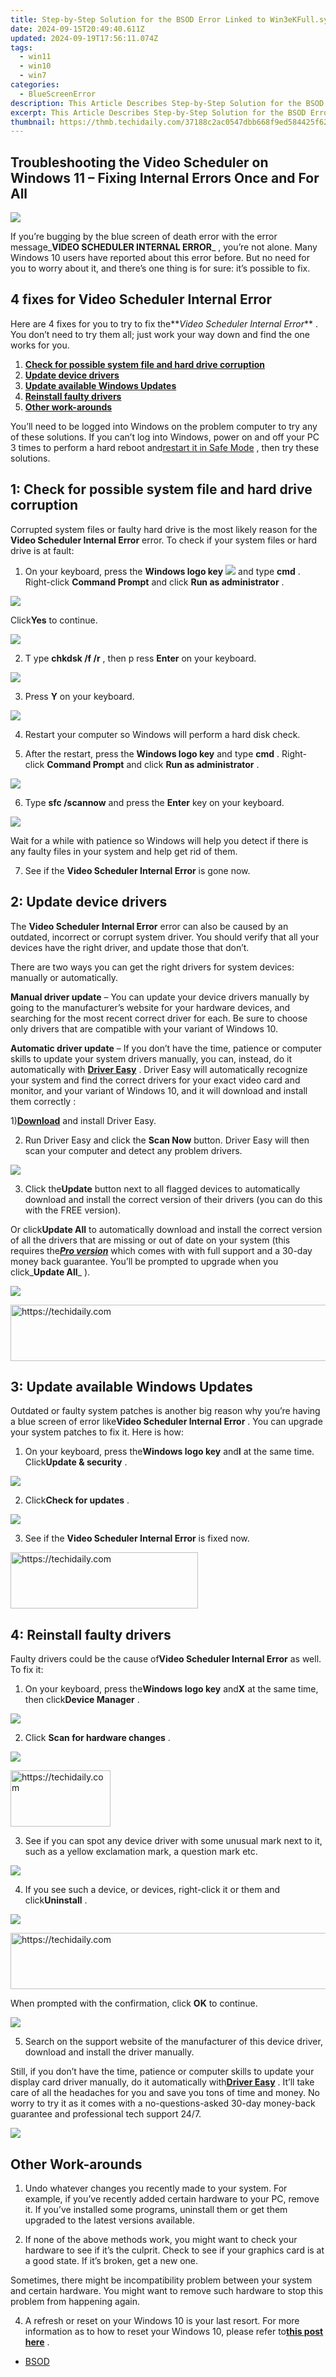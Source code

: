 ```yaml
---
title: Step-by-Step Solution for the BSOD Error Linked to Win3eKFull.sys File
date: 2024-09-15T20:49:40.611Z
updated: 2024-09-19T17:56:11.074Z
tags:
  - win11
  - win10
  - win7
categories:
  - BlueScreenError
description: This Article Describes Step-by-Step Solution for the BSOD Error Linked to Win3eKFull.sys File
excerpt: This Article Describes Step-by-Step Solution for the BSOD Error Linked to Win3eKFull.sys File
thumbnail: https://thmb.techidaily.com/37188c2ac0547dbb668f9ed584425f62c5411d081b5606c8c487c2ccf4f6d577.jpg
---
```


## Troubleshooting the Video Scheduler on Windows 11 – Fixing Internal Errors Once and For All

![](https://images.drivereasy.com/wp-content/uploads/2016/11/video-scheduler-internal-error-windows-10.png)

 If you’re bugging by the blue screen of death error with the error message_**VIDEO SCHEDULER INTERNAL ERROR**_ , you’re not alone. Many Windows 10 users have reported about this error before. But no need for you to worry about it, and there’s one thing is for sure: it’s possible to fix.

## 4 fixes for Video Scheduler Internal Error

 Here are 4 fixes for you to try to fix the**_Video Scheduler Internal Error_** . You don’t need to try them all; just work your way down and find the one works for you.

1. **[Check for possible system file and hard drive corruption](https://tools.techidaily.com/drivereasy/download/)**
2. **[Update device drivers](https://tools.techidaily.com/drivereasy/download/)**
3. **[Update available Windows Updates](https://tools.techidaily.com/drivereasy/download/)**
4. **[Reinstall faulty drivers](https://tools.techidaily.com/drivereasy/download/)**
5. **[Other work-arounds](https://tools.techidaily.com/drivereasy/download/)**

 You’ll need to be logged into Windows on the problem computer to try any of these solutions. If you can’t log into Windows, power on and off your PC 3 times to perform a hard reboot and[restart it in Safe Mode](https://tools.techidaily.com/drivereasy/download/) , then try these solutions.

## **1: Check for possible system file and hard drive corruption**

 Corrupted system files or faulty hard drive is the most likely reason for the **Video Scheduler Internal Error** error. To check if your system files or hard drive is at fault:

 1) On your keyboard, press the **Windows logo key** ![](https://images.drivereasy.com/wp-content/uploads/2017/09/img_59b0bdf261c6a.png)  and type **cmd** . Right-click **Command Prompt** and click **Run as administrator** .
  
![](https://images.drivereasy.com/wp-content/uploads/2016/11/run-as-administrator-cmd.png)

 Click**Yes** to continue.

![](https://images.drivereasy.com/wp-content/uploads/2016/11/img_582eaf9006535.png)

2) T  ype **chkdsk /f /r** , then p  ress **Enter** on your keyboard.

![](https://images.drivereasy.com/wp-content/uploads/2017/09/img_59ad2ce110f69.png)

3) Press **Y**  on your keyboard.

![](https://images.drivereasy.com/wp-content/uploads/2017/09/img_59ad2cf3b0dde.png)

 4) Restart your computer so Windows will perform a hard disk check.

 5) After the restart, press the **Windows logo key**  and type **cmd** . Right-click **Command Prompt** and click **Run as administrator** .
  
![](https://images.drivereasy.com/wp-content/uploads/2016/11/run-as-administrator-cmd.png)

 6) Type **sfc /scannow** and press the **Enter**  key on your keyboard.

![](https://images.drivereasy.com/wp-content/uploads/2016/11/img_583ce77d37912.jpg)

 Wait for a while with patience so Windows will help you detect if there is any faulty files in your system and help get rid of them.

 7) See if the **Video Scheduler Internal Error** is gone now.

## **2: Update device drivers**

 The **Video Scheduler Internal Error** error can also be caused by an outdated, incorrect or corrupt system driver. You should verify that all your devices have the right driver, and update those that don’t.

 There are two ways you can get the right drivers for system devices: manually or automatically.

**Manual driver update** – You can update your device drivers manually by going to the manufacturer’s website for your hardware devices, and searching for the most recent correct driver for each. Be sure to choose only drivers that are compatible with your variant of Windows 10.

**Automatic driver update** – If you don’t have the time, patience or computer skills to update your system drivers manually, you can, instead, do it automatically with [**Driver Easy**](https://tools.techidaily.com/drivereasy/download/)  .  Driver Easy will automatically recognize your system and find the correct drivers for your exact video card and monitor, and your variant of Windows 10, and it will download and install them correctly :

 1)[**Download**](https://tools.techidaily.com/drivereasy/download/) and install Driver Easy.

 2) Run Driver Easy and click the **Scan Now** button. Driver Easy will then scan your computer and detect any problem drivers.

![](https://images.drivereasy.com/wp-content/uploads/2018/05/img_5ae9258049ecb.png)

 3) Click the**Update** button next to all flagged devices to automatically download and install the correct version of their drivers (you can do this with the FREE version).

 Or click**Update All** to automatically download and install the correct version of all the drivers that are missing or out of date on your system (this requires the[**_Pro version_**](https://tools.techidaily.com/drivereasy/download/) which comes with with full support and a 30-day money back guarantee. You’ll be prompted to upgrade when you click_**Update All**_ ).

![](https://images.drivereasy.com/wp-content/uploads/2018/05/img_5ae927c7ccb23.jpg)

<!-- affiliate ads begin -->
<a href="https://versadesk.pxf.io/c/5597632/1815679/21290" target="_top" id="1815679">
  <img src="//a.impactradius-go.com/display-ad/21290-1815679" border="0" alt="https://techidaily.com" width="728" height="90"/>
</a>
<img height="0" width="0" src="https://versadesk.pxf.io/i/5597632/1815679/21290" style="position:absolute;visibility:hidden;" border="0" />
<!-- affiliate ads end -->

## **3:** **Update available Windows Updates**

 Outdated or faulty system patches is another big reason why you’re having a blue screen of error like**Video Scheduler Internal Error** . You can upgrade your system patches to fix it. Here is how:

 1) On your keyboard, press the**Windows logo key** and**I** at the same time. Click**Update & security** .

![](https://images.drivereasy.com/wp-content/uploads/2017/09/img_59b0bf2b55265.png)

 2) Click**Check for updates** .

![](https://images.drivereasy.com/wp-content/uploads/2017/09/img_59b0bf648ccb5.png)

 3) See if the **Video Scheduler Internal Error** is fixed now.

<!-- affiliate ads begin -->
<a href="https://aligracehair.sjv.io/c/5597632/2135399/19272" target="_top" id="2135399">
  <img src="//a.impactradius-go.com/display-ad/19272-2135399" border="0" alt="https://techidaily.com" width="300" height="90"/>
</a>
<img height="0" width="0" src="https://aligracehair.sjv.io/i/5597632/2135399/19272" style="position:absolute;visibility:hidden;" border="0" />
<!-- affiliate ads end -->

## **4: Reinstall faulty drivers**

 Faulty drivers could be the cause of**Video Scheduler Internal Error** as well. To fix it:

 1) On your keyboard, press the**Windows logo key** and**X** at the same time, then click**Device Manager** .

![](https://images.drivereasy.com/wp-content/uploads/2017/09/img_59aa84e1d99ab.png)

 2) Click **Scan for hardware changes** .

![](https://images.drivereasy.com/wp-content/uploads/2016/11/img_583ce97c71332.png)

<!-- affiliate ads begin -->
<a href="https://review-au.sjv.io/c/5597632/2098700/14409" target="_top" id="2098700">
  <img src="//a.impactradius-go.com/display-ad/14409-2098700" border="0" alt="https://techidaily.com" width="160" height="90"/>
</a>
<img height="0" width="0" src="https://review-au.sjv.io/i/5597632/2098700/14409" style="position:absolute;visibility:hidden;" border="0" />
<!-- affiliate ads end -->

 3) See if you can spot any device driver with some unusual mark next to it, such as a yellow exclamation mark, a question mark etc.

![](https://images.drivereasy.com/wp-content/uploads/2016/11/img_583cea87c479d.jpg)

 4) If you see such a device, or devices, right-click it or them and click**Uninstall** .

![](https://images.drivereasy.com/wp-content/uploads/2016/11/img_583cf65c6a252.jpg)

<!-- affiliate ads begin -->
<a href="https://appsumo.8odi.net/c/5597632/2068439/7443" target="_top" id="2068439">
  <img src="//a.impactradius-go.com/display-ad/7443-2068439" border="0" alt="https://techidaily.com" width="728" height="90"/>
</a>
<img height="0" width="0" src="https://appsumo.8odi.net/i/5597632/2068439/7443" style="position:absolute;visibility:hidden;" border="0" />
<!-- affiliate ads end -->

 When prompted with the confirmation, click **OK** to continue.

![](https://images.drivereasy.com/wp-content/uploads/2016/11/img_583cf6de9cff9.png)

 5) Search on the support website of the manufacturer of this device driver, download and install the driver manually.

 Still, if you don’t have the time, patience or computer skills to update your display card driver manually, do it automatically with[**Driver Easy**](https://tools.techidaily.com/drivereasy/download/) . It’ll take care of all the headaches for you and save you tons of time and money.  No worry to try it as it comes with a no-questions-asked 30-day money-back guarantee and professional tech support 24/7\.

![](https://images.drivereasy.com/wp-content/uploads/2018/05/img_5ae92811b61d5.jpg)

## **Other Work-arounds**

 1) Undo whatever changes you recently made to your system. For example, if you’ve recently added certain hardware to your PC, remove it. If you’ve installed some programs, uninstall them or get them upgraded to the latest versions available.
  
 3) If none of the above methods work, you might want to check your hardware to see if it’s the culprit. Check to see if your graphics card is at a good state. If it’s broken, get a new one.

 Sometimes, there might be incompatibility problem between your system and certain hardware. You might want to remove such hardware to stop this problem from happening again.
  
 4) A refresh or reset on your Windows 10 is your last resort. For more information as to how to reset your Windows 10, please refer to[**this post here**](https://tools.techidaily.com/drivereasy/download/) .

* [BSOD](https://tools.techidaily.com/drivereasy/download/)

<ins class="adsbygoogle"
     style="display:block"
     data-ad-format="autorelaxed"
     data-ad-client="ca-pub-7571918770474297"
     data-ad-slot="1223367746"></ins>

<ins class="adsbygoogle"
     style="display:block"
     data-ad-client="ca-pub-7571918770474297"
     data-ad-slot="8358498916"
     data-ad-format="auto"
     data-full-width-responsive="true"></ins>



